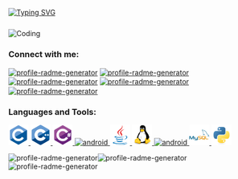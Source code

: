 [![Typing SVG](https://readme-typing-svg.demolab.com?font=Fira+Code&weight=600&size=20&pause=1000&color=2675E6&width=500&lines=Hey+there!+This+is+Mahedi+%F0%9F%91%A8%E2%80%8D%F0%9F%92%BB;Always+prepared+for+the+challenges+ahead%F0%9F%9A%B6;There's+plenty+to+learn+%F0%9F%92%8E)](https://git.io/typing-svg)
<h3 align="center"> </h3>
<img align="center" alt="Coding" width="600"src="https://i.pinimg.com/originals/74/63/59/74635989b770a38189fff31a8ef152ea.gif">





<h3 align="left">Connect with me:</h3> <p align="left"> <a href="https://github.com/MHMAHEDIHASAN" target="blank"><img align="center" src=https://raw.githubusercontent.com/rahuldkjain/github-profile-readme-generator/master/src/images/icons/Social/github.svg alt="profile-radme-generator" height="30" width="40" /></a> <a href="https://linkedin.com/in/mdmahedihasanmh" target="blank"><img align="center" src=https://raw.githubusercontent.com/rahuldkjain/github-profile-readme-generator/master/src/images/icons/Social/linked-in-alt.svg alt="profile-radme-generator" height="30" width="40" /></a> <a href="https://fb.com/md.mahedihasan23" target="blank"><img align="center" src=https://raw.githubusercontent.com/rahuldkjain/github-profile-readme-generator/master/src/images/icons/Social/facebook.svg alt="profile-radme-generator" height="30" width="40" /></a> <a href="https://instagram.com/md_hasan_0410" target="blank"><img align="center" src=https://raw.githubusercontent.com/rahuldkjain/github-profile-readme-generator/master/src/images/icons/Social/instagram.svg alt="profile-radme-generator" height="30" width="40" /></a> <a href="https://codeforces.com/profile/Bubt_CodingMaster" target="blank"><img align="center" src=https://raw.githubusercontent.com/rahuldkjain/github-profile-readme-generator/master/src/images/icons/Social/codeforces.svg alt="profile-radme-generator" height="30" width="40" /></a> </p>


<h3 align="left">Languages and Tools:</h3> <p align="left"> <a href=https://www.cprogramming.com/ target="_blank" rel="noreferrer"> <img src=https://raw.githubusercontent.com/devicons/devicon/master/icons/c/c-original.svg alt="android" width="40" height="40"/> </a> <a href=https://www.w3schools.com/cpp/ target="_blank" rel="noreferrer"> <img src=https://raw.githubusercontent.com/devicons/devicon/master/icons/cplusplus/cplusplus-original.svg alt="android" width="40" height="40"/> </a> <a href=https://www.w3schools.com/cs/ target="_blank" rel="noreferrer"> <img src=https://raw.githubusercontent.com/devicons/devicon/master/icons/csharp/csharp-original.svg alt="android" width="40" height="40"/> </a> <a href=https://git-scm.com/ target="_blank" rel="noreferrer"> <img src=https://www.vectorlogo.zone/logos/git-scm/git-scm-icon.svg alt="android" width="40" height="40"/> </a> <a href=https://www.java.com target="_blank" rel="noreferrer"> <img src=https://raw.githubusercontent.com/devicons/devicon/master/icons/java/java-original.svg alt="android" width="40" height="40"/> </a> <a href=https://www.linux.org/ target="_blank" rel="noreferrer"> <img src=https://raw.githubusercontent.com/devicons/devicon/master/icons/linux/linux-original.svg alt="android" width="40" height="40"/> </a> <a href=https://www.mathworks.com/ target="_blank" rel="noreferrer"> <img src=https://upload.wikimedia.org/wikipedia/commons/2/21/Matlab_Logo.png alt="android" width="40" height="40"/> </a> <a href=https://www.mysql.com/ target="_blank" rel="noreferrer"> <img src=https://raw.githubusercontent.com/devicons/devicon/master/icons/mysql/mysql-original-wordmark.svg alt="android" width="40" height="40"/> </a> <a href=https://www.python.org target="_blank" rel="noreferrer"> <img src=https://raw.githubusercontent.com/devicons/devicon/master/icons/python/python-original.svg alt="android" width="40" height="40"/> </a> </p>



<img align="left" height="auto" width={200} src="https://github-readme-stats.vercel.app/api?username=MHMAHEDIHASAN&show_icons=true&theme=dark&locale=en&hide_border=false" alt="profile-radme-generator" />



<img align="left" height="auto" width={200} src="https://github-readme-streak-stats.herokuapp.com/?user=MHMAHEDIHASAN&theme=dark&mode=weekly&hide_border=false&locale=en" alt="profile-radme-generator" />



<img align="left" height="auto" width={200} src="https://github-readme-stats.vercel.app/api/top-langs/?username=MHMAHEDIHASAN&theme=dark&hide_border=false" alt="profile-radme-generator" />

